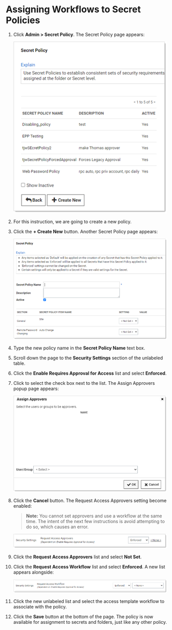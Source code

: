 [title]: # (Assigning Workflows to Secret Policies)
[tags]: # (Workflow)
[priority]: # (1000)

# Assigning Workflows to Secret Policies

1. Click **Admin > Secret Policy**. The Secret Policy page appears:

   ![image-20210310101401078](images/image-20210310101401078.png)

1. For this instruction, we are going to create a new policy.

1. Click the **+ Create New** button. Another Secret Policy page appears:

   ![image-20210310101506872](images/image-20210310101506872.png)

1. Type the new policy name in the **Secret Policy Name** text box.

1. Scroll down the page to the **Security Settings** section of the unlabeled table.

1. Click the **Enable Requires Approval for Access** list and select **Enforced**.

1. Click to select the check box next to the list. The Assign Approvers popup page appears:

   ![image-20210310101842740](images/image-20210310101842740.png)

1. Click the **Cancel** button. The Request Access Approvers setting become enabled:

   > **Note:** You cannot set approvers and use a workflow at the same time. The intent of the next few instructions is avoid attempting to do so, which causes an error.

   ![image-20210310102657467](images/image-20210310102657467.png)

1. Click the **Request Access Approvers** list and select **Not Set**.

1. Click the **Request Access Workflow** list and select **Enforced**. A new list appears alongside:

   ![image-20210310102756952](images/image-20210310102756952.png)

1. Click the new unlabeled list and select the access template workflow to associate with the policy.

1. Click the **Save** button at the bottom of the page. The policy is now available for assignment to secrets and folders, just like any other policy.
